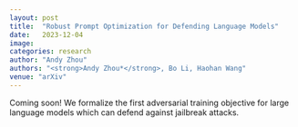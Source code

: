 ```yaml
---
layout: post
title:  "Robust Prompt Optimization for Defending Language Models"
date:   2023-12-04
image: 
categories: research
author: "Andy Zhou"
authors: "<strong>Andy Zhou*</strong>, Bo Li, Haohan Wang"
venue: "arXiv"
---
```

Coming soon! We formalize the first adversarial training objective for large language models which can defend against jailbreak attacks.
